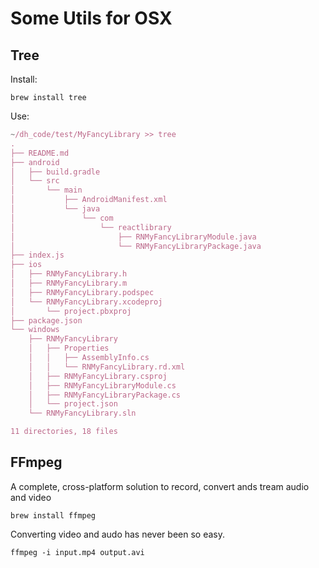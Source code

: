 # Some Utils for OSX

## Tree

Install:
```
brew install tree
```
Use:
```javascript
~/dh_code/test/MyFancyLibrary >> tree
.
├── README.md
├── android
│   ├── build.gradle
│   └── src
│       └── main
│           ├── AndroidManifest.xml
│           └── java
│               └── com
│                   └── reactlibrary
│                       ├── RNMyFancyLibraryModule.java
│                       └── RNMyFancyLibraryPackage.java
├── index.js
├── ios
│   ├── RNMyFancyLibrary.h
│   ├── RNMyFancyLibrary.m
│   ├── RNMyFancyLibrary.podspec
│   └── RNMyFancyLibrary.xcodeproj
│       └── project.pbxproj
├── package.json
└── windows
    ├── RNMyFancyLibrary
    │   ├── Properties
    │   │   ├── AssemblyInfo.cs
    │   │   └── RNMyFancyLibrary.rd.xml
    │   ├── RNMyFancyLibrary.csproj
    │   ├── RNMyFancyLibraryModule.cs
    │   ├── RNMyFancyLibraryPackage.cs
    │   └── project.json
    └── RNMyFancyLibrary.sln

11 directories, 18 files
```

## FFmpeg
A complete, cross-platform solution to record, convert ands tream audio and video
```
brew install ffmpeg
```

Converting video and audo has never been so easy.
```
ffmpeg -i input.mp4 output.avi
```
